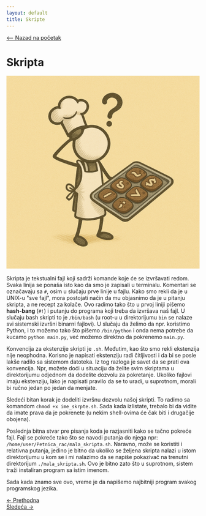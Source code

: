 ```yaml
---
layout: default
title: Skripte
---
```


<link rel="stylesheet" href="/UNIX-beginner-course/assets/css/custom.css">

<div style="margin-bottom: 1em;">
  <a href="/UNIX-beginner-course/" class="button-nav">⟵ Nazad na početak</a>
</div>

# Skripta

![bash figure](../assets/diagrams/bash_figure.png)

Skripta je tekstualni fajl koji sadrži komande koje će se izvršavati redom. Svaka linija se ponaša isto kao da smo je zapisali u terminalu. Komentari se označavaju sa `#`, osim u slučaju prve linije u fajlu. Kako smo rekli da je u UNIX-u "sve fajl", mora postojati način da mu objasnimo da je u pitanju skripta, a ne recept za kolače. Ovo radimo tako što u prvoj liniji pišemo **hash-bang** (`#!`) i putanju do programa koji treba da izvršava naš fajl. U slučaju bash skripti to je `/bin/bash` (u root-u u direktorijumu `bin` se nalaze svi sistemski izvršni binarni fajlovi). U slučaju da želimo da npr. koristimo Python, i to možemo tako što pišemo `/bin/python` i onda nema potrebe da kucamo `python main.py`, već možemo direktno da pokrenemo `main.py`. 

Konvencija za ekstenzije skripti je `.sh`. Međutim, kao što smo rekli ekstenzija nije neophodna. Korisno je napisati ekstenziju radi čitljivosti i da bi se posle lakše radilo sa sistemom datoteka. Iz tog razloga je savet da se prati ova konvencija. Npr, možete doći u situaciju da želite svim skriptama u direktorijumu odjednom da dodelite dozvolu za pokretanje. Ukoliko fajlovi imaju ekstenziju, lako je napisati pravilo da se to uradi, u suprotnom, morali bi ručno jedan po jedan da menjate.

Sledeći bitan korak je dodeliti izvršnu dozvolu našoj skripti. To radimo sa komandom `chmod +x ime_skrpte.sh`. Sada kada izlistate, trebalo bi da vidite da imate prava da je pokrenete (u nekim shell-ovima će čak biti i drugačije obojena).

Poslednja bitna stvar pre pisanja koda je razjasniti kako se tačno pokreće fajl. Fajl se pokreće tako što se navodi putanja do njega npr: `/home/user/Petnica_rac/mala_skripta.sh`. Naravno, može se koristiti i relativna putanja, jedino je bitno da ukoliko se željena skripta nalazi u istom direktorijumu u kom se i mi nalazimo da se napiše pokazivač na trenutni direktorijum `./mala_skripta.sh`. Ovo je bitno zato što u suprotnom, sistem traži instaliran program sa istim imenom.

Sada kada znamo sve ovo, vreme je da napišemo najbitniji program svakog programskog jezika.


<div class="nav-buttons-wrapper">
  <div class="nav-left">
    <a href="6_1-pokretanje_vise_komandi.html" class="button-nav">← Prethodna</a>
  </div>
  <div class="nav-right">
    <a href="6_3-hello_world.html" class="button-nav">Sledeća →</a>
  </div>
</div>